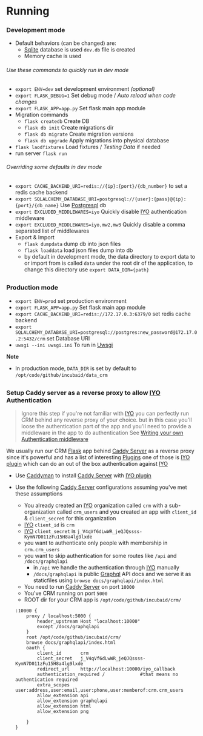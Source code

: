# Running

### Development mode

- Default behaviors (can be changed) are:
    - [Sqlite](https://www.sqlite.org/) database is used `dev.db` file is created
    - Memory cache is used

###### Use these commands to quickly run in dev mode
- `export ENV=dev` set development environment *(optional)*
- `export FLASK_DEBUG=1` Set debug mode / *Auto reload when code changes*
- `export FLASK_APP=app.py` Set flask main app module
- Migration commands
    - `flask createdb` Create DB
    - `flask db init` Create migrations dir
    - `flask db migrate` Create migration versions
    - `flask db upgrade` Apply migrations into physical database
- `flask laodfixtures` Load fixtures / *Testing Data* if needed
- run server `flask run`

###### Overriding some defaults in dev mode
- `export CACHE_BACKEND_URI=redis://{ip}:{port}/{db_number}` to set a redis cache backend
- `export SQLALCHEMY_DATABASE_URI=postgresql://{user}:{pass}@{ip}:{port}/{db_name}` Use [Postgresql](https://www.postgresql.org/) db
- `export EXCLUDED_MIDDLEWARES=iyo` Quickly disable [IYO](https://itsyou.online) authentication middleware
- `export EXCLUDED_MIDDLEWARES=iyo,mw2,mw3` Quickly disable a comma separated list of middlewares
- Export & Import
    - `flask dumpdata` dump db into json files
    - `flask loaddata` load json files dump into db
    - by default in development mode, the data directory to export data to or import from is called
    `data` under the root dir of the application, to change this directory use `export DATA_DIR={path}`
##
### Production mode
- `export ENV=prod` set production environment
- `export FLASK_APP=app.py` Set flask main app module
- `export CACHE_BACKEND_URI=redis://172.17.0.3:6379/0` set redis cache backend
- `export SQLALCHEMY_DATABASE_URI=postgresql://postgres:new_password@172.17.0.2:5432/crm` set Database URI
- `uwsgi --ini uwsgi.ini` To run in [Uwsgi](https://uwsgi-docs.readthedocs.io/en/latest/)

**Note**
- In production mode, `DATA_DIR` is set by default to `/opt/code/github/incubaid/data_crm`

##

### Setup Caddy server as a reverse proxy to allow [IYO](https://itsyou.online) Authentication

> Ignore this step if you're not familiar with [IYO](https://itsyou.online)
> you can perfectly run CRM behind any reverse proxy of your choice.
> but in this case you'll loose the authentication part of the app
> and you'll need to provide a middleware in the app to do authentication
> See [Writing your own Authentication middleware](AuthenticationMiddleware.md)

We usually run our CRM [Flask](https://flask.pocoo.org/) app behind [Caddy Server](https://caddyserver.com/)
as a reverse proxy since it's powerful and has a list of interesting [Plugins](https://caddyserver.com/download)
one of those is [IYO plugin](https://github.com/itsyouonline/caddy-integration) which can do an out of the box
authentication against [IYO](https://itsyou.online)


- Use [Caddyman](https://github.com/Incubaid/caddyman) to install [Caddy Server](https://caddyserver.com/) with [IYO plugin](https://github.com/itsyouonline/caddy-integration)
- Use the following [Caddy Server](https://caddyserver.com/) configurations assuming you've met these assumptions
    - You already created an [IYO](https://itsyou.online) organization called `crm` with a sub-organization called `crm_users` and you created an app with `client_id` & `client_secret` for this organization
    - [IYO](https://itsyou.online) `client_id` is `crm`
    - [IYO](https://itsyou.online) `client_secret` is `j_V4qVf6dLwWR_jeQJQssss-KymN7D011zFu15H8a4lg9lxde`
    - you want to authenticate only people with membership in `crm.crm_users`
    - you want to skip authentication for some routes like `/api` and `/docs/graphqlapi`
        - in `/api` we handle the authentication through [IYO](https://itsyou.online) manually
        - `/docs/graphqlapi` is public [Graphql](graphql.org/learn/) API docs and we serve it as staticfiles using `browse docs/graphqlapi/index.html`
    - You need to run [Caddy Server](https://caddyserver.com/) on port `10000`
    - You've CRM running on port `5000`
    - ROOT dir for your CRM app is `/opt/code/github/incubaid/crm/`

    ```
    :10000 {
        proxy / localhost:5000 {
            header_upstream Host "localhost:10000"
            except /docs/graphqlapi
        }
        root /opt/code/github/incubaid/crm/
        browse docs/graphqlapi/index.html
        oauth {
            client_id       crm
            client_secret   j_V4qVf6dLwWR_jeQJQssss-KymN7D011zFu15H8a4lg9lxde
            redirect_url    http://localhost:10000/iyo_callback
            authentication_required /             #that means no authentication required
            extra_scopes	user:address,user:email,user:phone,user:memberof:crm.crm_users
            allow_extension api
            allow_extension graphqlapi
            allow_extension html
            allow_extension png

        }
    }
    ```
